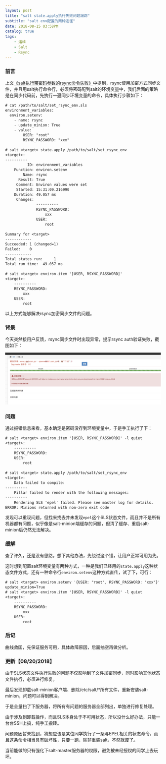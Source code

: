 ```yaml
---
layout: post
title: "salt state.apply执行失败问题跟踪"
subtitle: "salt env配置的两种途径"
date: 2018-08-15 03:58PM
catalog: true
tags:
    - 运维
    - Salt
    - Rsync
---
```


### 前言

上文[《salt执行带密码参数的rsync命令失败》][1]中提到，rsync使用加密方式同步文件，并且用salt执行命令行，必须将密码配到salt的环境变量中，我们后面的策略是在同步代码前，先执行一遍同步环境变量的命令，具体执行步骤如下：

```
# cat /path/to/salt/set_rsync_env.sls 
environment_variables:
  environ.setenv:
    - name: rsync
    - update_minion: True
    - value:
        USER: "root"
        RSYNC_PASSWORD: "xxx"

# salt <target> state.apply /path/to/salt/set_rsync_env
<target>:
----------
          ID: environment_variables
    Function: environ.setenv
        Name: rsync
      Result: True
     Comment: Environ values were set
     Started: 15:31:09.216990
    Duration: 49.057 ms
     Changes:   
              ----------
              RSYNC_PASSWORD:
                  xxx
              USER:
                  root

Summary for <target>
------------
Succeeded: 1 (changed=1)
Failed:    0
------------
Total states run:     1
Total run time:  49.057 ms

# salt <target> environ.item '[USER, RSYNC_PASSWORD]'
<target>:
    ----------
    RSYNC_PASSWORD:
        xxx
    USER:
        root
```

以上方式能够解决rsync加密同步文件的问题。

### 背景

今天突然接用户反馈，rsync同步文件时出现异常，提示rsync auth验证失败，截图如下：

![img](/img/in-post/post-180815-salt-env-failed/walle-rsync-auth-failed.jpg)

### 问题

通过报错信息来看，基本确定是密码没存到环境变量中，于是手工执行了下：

```
# salt <target> environ.item '[USER, RSYNC_PASSWORD]' -l quiet
<target>:
    ----------
    RSYNC_PASSWORD:
    USER:
        root

# salt <target> state.apply /path/to/salt/set_rsync_env
<target>:
    Data failed to compile:
----------
    Pillar failed to render with the following messages:
----------
    Rendering SLS 'epel' failed. Please see master log for details.
ERROR: Minions returned with non-zero exit code
```

发现可以重现问题，但找来找去并未发现`epel`这个SLS状态文件，而且并不是所有机器都有问题，似乎像是salt-minion端缓存的问题，但清了缓存、重启salt-minion后仍然无法解决。

### 缓解

查了许久，还是没有思路，想下其他办法，先绕过这个错，让用户正常可用为先。

这时想到配置salt环境变量有两种方式，一种是我们已经用的`state.apply`这种状态文件方式，还有一种命令行`environ.setenv`这种方式直传，试了下，可行：

```
# salt <target> environ.setenv '{USER: "root", RSYNC_PASSWORD: "xxx"}' update_minion=True
# salt <target> environ.item '[USER, RSYNC_PASSWORD]' -l quiet
<target>:
    ----------
    RSYNC_PASSWORD:
        xxx
    USER:
        root
```

### 后记

曲线救国，先保证服务可用，具体故障原因，后面抽空再做分析。

### 更新【08/20/2018】

由于SLS状态文件执行失败的问题不仅影响到了文件加密同步，同时影响其他状态文件执行，必须进行修复。

最后发现卸载salt-minion客户端、删除/etc/salt/*所有文件，重新安装salt-minion，问题可以得到解决。

于是全量扫了下服务器，将所有有问题的服务器全部列出，单独进行修复处理。

由于涉及到卸载操作，而且SLS本身处于不可用状态，所以没什么好办法，只能一台台SSH上搞，纯手工搬砖。

问题原因暂未找到，猜想应该是某位同学执行了一条与EPEL相关的状态命令，而且这条命令相当具有破坏性，只要一跑，除非重装salt，不然就废了。

当前能做的只有强化下salt-master服务器的权限，避免被未经授权的同学上去玩坏。

[1]: https://stephenzhou.net/2018/07/11/salt-failed-run-rsync-with-password/